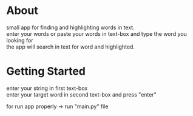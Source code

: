 # About

small app for finding and highlighting words in text.<br> enter your words or paste your words in text-box and type the word you looking for<br>the app will search in text for word and highlighted.


# Getting Started
enter your string in first text-box<br>
enter your target word in second text-box and press "enter"<br>

for run app properly -> run "main.py" file
